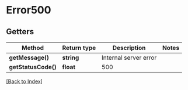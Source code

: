 # Error500

## Getters

Method | Return type | Description | Notes
------------ | ------------- | ------------- | -------------
**getMessage()** | **string** | Internal server error |
**getStatusCode()** | **float** | 500 |

[[Back to Index]](../index.md)

